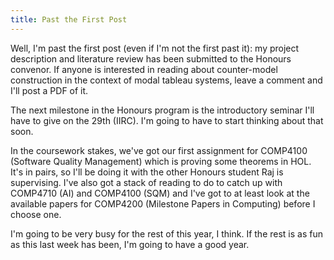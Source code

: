 ```yaml
---
title: Past the First Post
---
```

Well, I'm past the first post (even if I'm not the first past it): my project description and literature review has been submitted to the Honours convenor. If anyone is interested in reading about counter-model construction in the context of modal tableau systems, leave a comment and I'll post a PDF of it.

The next milestone in the Honours program is the introductory seminar I'll have to give on the 29th (IIRC). I'm going to have to start thinking about that soon. 

In the coursework stakes, we've got our first assignment for COMP4100 (Software Quality Management) which is proving some theorems in HOL. It's in pairs, so I'll be doing it with the other Honours student Raj is supervising. I've also got a stack of reading to do to catch up with COMP4710 (AI) and COMP4100 (SQM) and I've got to at least look at the available papers for COMP4200 (Milestone Papers in Computing) before I choose one.

I'm going to be very busy for the rest of this year, I think. If the rest is as fun as this last week has been, I'm going to have a good year.
